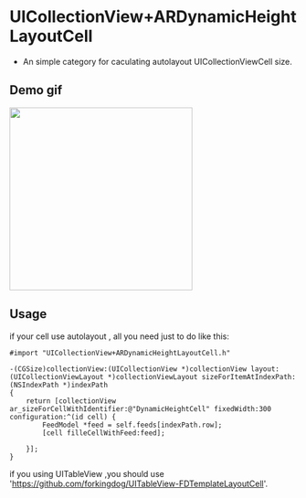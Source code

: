 # UICollectionView+ARDynamicHeightLayoutCell

* An simple category for caculating autolayout UICollectionViewCell size.

## Demo gif 

<img src="https://github.com/AugustRush/UICollectionView-ARDynamicHeightLayoutCell/blob/master/gif1.gif" width="320">

## Usage

if your cell use autolayout , all you need just to do like this:

```
#import "UICollectionView+ARDynamicHeightLayoutCell.h"

-(CGSize)collectionView:(UICollectionView *)collectionView layout:(UICollectionViewLayout *)collectionViewLayout sizeForItemAtIndexPath:(NSIndexPath *)indexPath
{
    return [collectionView ar_sizeForCellWithIdentifier:@"DynamicHeightCell" fixedWidth:300 configuration:^(id cell) {
        FeedModel *feed = self.feeds[indexPath.row];
        [cell filleCellWithFeed:feed];

    }];
}
```
if you using UITableView ,you should use 'https://github.com/forkingdog/UITableView-FDTemplateLayoutCell'.